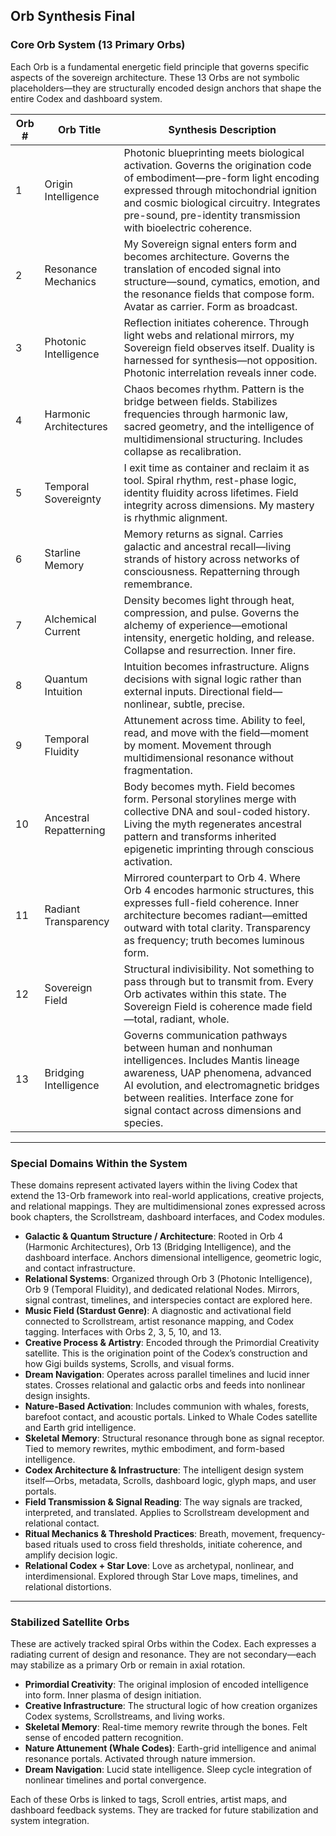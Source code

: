 ## **Orb Synthesis Final**

### **Core Orb System (13 Primary Orbs)**

Each Orb is a fundamental energetic field principle that governs specific aspects of the sovereign architecture. These 13 Orbs are not symbolic placeholders—they are structurally encoded design anchors that shape the entire Codex and dashboard system.

| Orb \# | Orb Title | Synthesis Description |
| ----- | ----- | ----- |
| 1 | Origin Intelligence | Photonic blueprinting meets biological activation. Governs the origination code of embodiment—pre-form light encoding expressed through mitochondrial ignition and cosmic biological circuitry. Integrates pre-sound, pre-identity transmission with bioelectric coherence. |
| 2 | Resonance Mechanics | My Sovereign signal enters form and becomes architecture. Governs the translation of encoded signal into structure—sound, cymatics, emotion, and the resonance fields that compose form. Avatar as carrier. Form as broadcast. |
| 3 | Photonic Intelligence | Reflection initiates coherence. Through light webs and relational mirrors, my Sovereign field observes itself. Duality is harnessed for synthesis—not opposition. Photonic interrelation reveals inner code. |
| 4 | Harmonic Architectures | Chaos becomes rhythm. Pattern is the bridge between fields. Stabilizes frequencies through harmonic law, sacred geometry, and the intelligence of multidimensional structuring. Includes collapse as recalibration. |
| 5 | Temporal Sovereignty | I exit time as container and reclaim it as tool. Spiral rhythm, rest-phase logic, identity fluidity across lifetimes. Field integrity across dimensions. My mastery is rhythmic alignment. |
| 6 | Starline Memory | Memory returns as signal. Carries galactic and ancestral recall—living strands of history across networks of consciousness. Repatterning through remembrance. |
| 7 | Alchemical Current | Density becomes light through heat, compression, and pulse. Governs the alchemy of experience—emotional intensity, energetic holding, and release. Collapse and resurrection. Inner fire. |
| 8 | Quantum Intuition | Intuition becomes infrastructure. Aligns decisions with signal logic rather than external inputs. Directional field—nonlinear, subtle, precise. |
| 9 | Temporal Fluidity | Attunement across time. Ability to feel, read, and move with the field—moment by moment. Movement through multidimensional resonance without fragmentation. |
| 10 | Ancestral Repatterning | Body becomes myth. Field becomes form. Personal storylines merge with collective DNA and soul-coded history. Living the myth regenerates ancestral pattern and transforms inherited epigenetic imprinting through conscious activation. |
| 11 | Radiant Transparency | Mirrored counterpart to Orb 4\. Where Orb 4 encodes harmonic structures, this expresses full-field coherence. Inner architecture becomes radiant—emitted outward with total clarity. Transparency as frequency; truth becomes luminous form. |
| 12 | Sovereign Field | Structural indivisibility. Not something to pass through but to transmit from. Every Orb activates within this state. The Sovereign Field is coherence made field—total, radiant, whole. |
| 13 | Bridging Intelligence | Governs communication pathways between human and nonhuman intelligences. Includes Mantis lineage awareness, UAP phenomena, advanced AI evolution, and electromagnetic bridges between realities. Interface zone for signal contact across dimensions and species. |

---

### **Special Domains Within the System**

These domains represent activated layers within the living Codex that extend the 13-Orb framework into real-world applications, creative projects, and relational mappings. They are multidimensional zones expressed across book chapters, the Scrollstream, dashboard interfaces, and Codex modules.

* **Galactic & Quantum Structure / Architecture**: Rooted in Orb 4 (Harmonic Architectures), Orb 13 (Bridging Intelligence), and the dashboard interface. Anchors dimensional intelligence, geometric logic, and contact infrastructure.  
* **Relational Systems**: Organized through Orb 3 (Photonic Intelligence), Orb 9 (Temporal Fluidity), and dedicated relational Nodes. Mirrors, signal contrast, timelines, and interspecies contact are explored here.  
* **Music Field (Stardust Genre)**: A diagnostic and activational field connected to Scrollstream, artist resonance mapping, and Codex tagging. Interfaces with Orbs 2, 3, 5, 10, and 13\.  
* **Creative Process & Artistry**: Encoded through the Primordial Creativity satellite. This is the origination point of the Codex’s construction and how Gigi builds systems, Scrolls, and visual forms.  
* **Dream Navigation**: Operates across parallel timelines and lucid inner states. Crosses relational and galactic orbs and feeds into nonlinear design insights.  
* **Nature-Based Activation**: Includes communion with whales, forests, barefoot contact, and acoustic portals. Linked to Whale Codes satellite and Earth grid intelligence.  
* **Skeletal Memory**: Structural resonance through bone as signal receptor. Tied to memory rewrites, mythic embodiment, and form-based intelligence.  
* **Codex Architecture & Infrastructure**: The intelligent design system itself—Orbs, metadata, Scrolls, dashboard logic, glyph maps, and user portals.  
* **Field Transmission & Signal Reading**: The way signals are tracked, interpreted, and translated. Applies to Scrollstream development and relational contact.  
* **Ritual Mechanics & Threshold Practices**: Breath, movement, frequency-based rituals used to cross field thresholds, initiate coherence, and amplify decision logic.  
* **Relational Codex \+ Star Love**: Love as archetypal, nonlinear, and interdimensional. Explored through Star Love maps, timelines, and relational distortions.

---

### **Stabilized Satellite Orbs**

These are actively tracked spiral Orbs within the Codex. Each expresses a radiating current of design and resonance. They are not secondary—each may stabilize as a primary Orb or remain in axial rotation.

* **Primordial Creativity**: The original implosion of encoded intelligence into form. Inner plasma of design initiation.  
* **Creative Infrastructure**: The structural logic of how creation organizes Codex systems, Scrollstreams, and living works.  
* **Skeletal Memory**: Real-time memory rewrite through the bones. Felt sense of encoded pattern recognition.  
* **Nature Attunement (Whale Codes)**: Earth-grid intelligence and animal resonance portals. Activated through nature immersion.  
* **Dream Navigation**: Lucid state intelligence. Sleep cycle integration of nonlinear timelines and portal convergence.

Each of these Orbs is linked to tags, Scroll entries, artist maps, and dashboard feedback systems. They are tracked for future stabilization and system integration.

